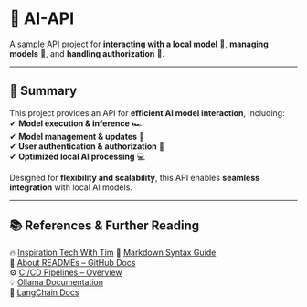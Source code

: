 # **🚀 AI-API**  
A sample API project for **interacting with a local model** 🧠, **managing models** 🔄, and **handling authorization** 🔐.  

---

## **📌 Summary**  
This project provides an API for **efficient AI model interaction**, including:  
✔ **Model execution & inference** 🏎️  
✔ **Model management & updates** 🔄  
✔ **User authentication & authorization** 🔐  
✔ **Optimized local AI processing** 💻  

Designed for **flexibility and scalability**, this API enables **seamless integration** with local AI models.  

---

## **📚 References & Further Reading**  
🔥 [Inspiration Tech With Tim](https://youtu.be/cy6EAp4iNN4?feature=shared)
📖 [Markdown Syntax Guide](https://docs.github.com/en/get-started/writing-on-github/working-with-advanced-formatting)  
📖 [About READMEs – GitHub Docs](https://docs.github.com/en/repositories/managing-your-repositorys-settings-and-features/customizing-your-repository/about-readmes#about-readmes)  
⚙️ [CI/CD Pipelines – Overview](https://www.atlassian.com/continuous-delivery/ci-vs-ci-vs-cd)  
💡 [Ollama Documentation](https://ollama.com/docs)  
🧠 [LangChain Docs](https://python.langchain.com/)   
